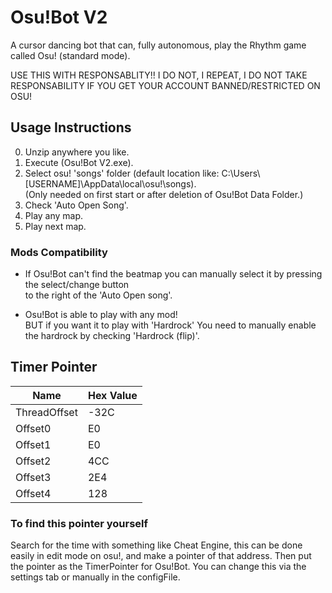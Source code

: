 # Osu!Bot V2
A cursor dancing bot that can, fully autonomous, play the Rhythm game called Osu! (standard mode).

USE THIS WITH RESPONSABLITY!!
I DO NOT, I REPEAT, I DO NOT TAKE RESPONSABILITY IF YOU GET YOUR ACCOUNT BANNED/RESTRICTED ON OSU!

## Usage Instructions
0. Unzip anywhere you like.
1. Execute (Osu!Bot V2.exe).
2. Select osu! 'songs' folder (default location like: C:\Users\\[USERNAME]\AppData\local\osu!\songs).  
   (Only needed on first start or after deletion of Osu!Bot Data Folder.)
3. Check 'Auto Open Song'.
4. Play any map.
5. Play next map.

### Mods Compatibility
 * If Osu!Bot can't find the beatmap you can manually select it by pressing the select/change button  
   to the right of the 'Auto Open song'.

 * Osu!Bot is able to play with any mod!  
   BUT if you want it to play with 'Hardrock' You need to manually enable the hardrock by checking 'Hardrock (flip)'.

## Timer Pointer

| Name       	| Hex Value	|
| ------------- | -------------	|
| ThreadOffset	| -32C		|
| Offset0	| E0      	|
| Offset1	| E0      	|
| Offset2	| 4CC		|
| Offset3	| 2E4		|
| Offset4	| 128		|

### To find this pointer yourself
Search for the time with something like Cheat Engine, this can be done easily in edit mode on osu!, and make a pointer of that address. Then put the pointer as the TimerPointer for Osu!Bot. You can change this via the settings tab or manually in the configFile.
